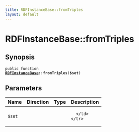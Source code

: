 ```yaml
---
title: RDFInstanceBase::fromTriples
layout: default
---
```


# RDFInstanceBase::fromTriples

## Synopsis

<code>public function <b><a href="RDFInstanceBase">RDFInstanceBase</a>::fromTriples</b>(<b>$set</b>)</code>

## Parameters

<table>
  <thead>
    <tr>
      <th>Name</th>
      <th>Direction</th>
      <th>Type</th>
      <th>Description</th>
    </tr>
  </thead>
  <tbody>
    <tr>
      <td><code>$set</code>
      <td><i></i></td>
      <td></td>
      <td>

      </td>
    </tr>
  </tbody>
</table>

